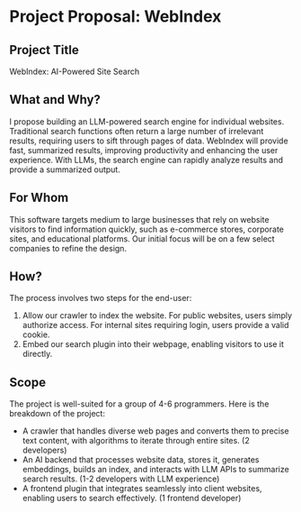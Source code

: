 # Project Proposal: WebIndex

## Project Title
WebIndex: AI-Powered Site Search

## What and Why?

I propose building an LLM-powered search engine for individual websites. Traditional search functions often return a large number of irrelevant results, requiring users to sift through pages of data. WebIndex will provide fast, summarized results, improving productivity and enhancing the user experience. With LLMs, the search engine can rapidly analyze results and provide a summarized output.

## For Whom

This software targets medium to large businesses that rely on website visitors to find information quickly, such as e-commerce stores, corporate sites, and educational platforms. Our initial focus will be on a few select companies to refine the design.

## How?

The process involves two steps for the end-user:

1. Allow our crawler to index the website. For public websites, users simply authorize access. For internal sites requiring login, users provide a valid cookie.
2. Embed our search plugin into their webpage, enabling visitors to use it directly.

## Scope

The project is well-suited for a group of 4-6 programmers. Here is the breakdown of the project:
- A crawler that handles diverse web pages and converts them to precise text content, with algorithms to iterate through entire sites. (2 developers)
- An AI backend that processes website data, stores it, generates embeddings, builds an index, and interacts with LLM APIs to summarize search results. (1-2 developers with LLM experience)
- A frontend plugin that integrates seamlessly into client websites, enabling users to search effectively. (1 frontend developer)
